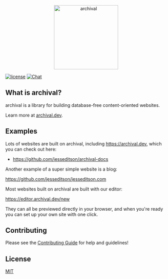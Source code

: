 <a href="https://archival.dev">
<p align="center">
  <img src="https://archival.dev/img/header.png" alt="archival" height="200px">
</p>
</a>

[![license](https://img.shields.io/crates/l/archival)](LICENSE.md) [![Chat](https://img.shields.io/discord/1257848212744568853?label=chat&logo=discord)](https://archival.dev/chat.html)

## What is archival?

archival is a library for building database-free content-oriented websites.

Learn more at [archival.dev](https://archival.dev).

## Examples

Lots of websites are built on archival, including https://archival.dev, which you can check out here:

- https://github.com/jesseditson/archival-docs

Another example of a super simple website is a blog:

https://github.com/jesseditson/jesseditson.com

Most websites built on archival are built with our editor:

https://editor.archival.dev/new

They can all be previewed directly in your browser, and when you're ready you can set up your own site with one click.

## Contributing

Please see the [Contributing Guide](CONTRIBUTING.md) for help and guidelines!

## License

[MIT](LICENSE.md)
